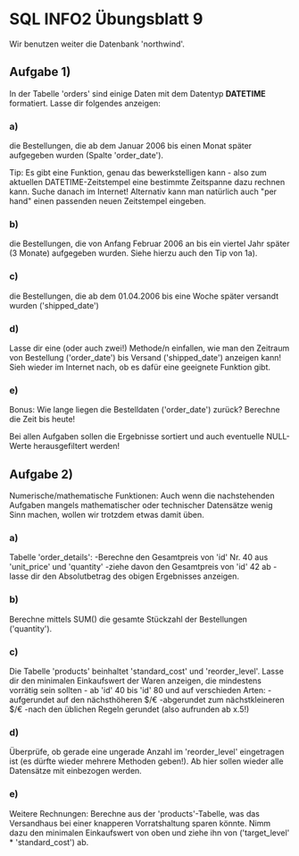 # SQL INFO2 Übungsblatt 9

Wir benutzen weiter die Datenbank 'northwind'.

## Aufgabe 1)
In der Tabelle 'orders' sind einige Daten mit dem Datentyp **DATETIME**
formatiert. Lasse dir folgendes anzeigen:

### a)
die Bestellungen, die ab dem Januar 2006 bis einen Monat später aufgegeben
wurden (Spalte 'order_date').

Tip: Es gibt eine Funktion, genau das bewerkstelligen kann - also zum aktuellen
DATETIME-Zeitstempel eine bestimmte Zeitspanne dazu rechnen kann. Suche danach
im Internet! Alternativ kann man natürlich auch "per hand" einen passenden neuen
Zeitstempel eingeben.

### b)
die Bestellungen, die von Anfang Februar 2006 an bis ein viertel Jahr später (3
Monate) aufgegeben wurden. Siehe hierzu auch den Tip von 1a).

### c)
die Bestellungen, die ab dem 01.04.2006 bis eine Woche später versandt wurden
('shipped_date')

### d)
Lasse dir eine (oder auch zwei!) Methode/n einfallen, wie man den Zeitraum von
Bestellung ('order_date') bis Versand ('shipped_date') anzeigen kann! Sieh
wieder im Internet nach, ob es dafür eine geeignete Funktion gibt.

### e)
Bonus: Wie lange liegen die Bestelldaten ('order_date') zurück? Berechne die
Zeit bis heute!


Bei allen Aufgaben sollen die Ergebnisse sortiert und auch eventuelle
NULL-Werte herausgefiltert werden!

## Aufgabe 2)
Numerische/mathematische Funktionen: Auch wenn die nachstehenden Aufgaben
mangels mathematischer oder technischer Datensätze wenig Sinn machen, wollen wir
trotzdem etwas damit üben.

### a)
Tabelle 'order_details':
-Berechne den Gesamtpreis von 'id' Nr. 40 aus 'unit_price' und 'quantity'
-ziehe davon den Gesamtpreis von 'id' 42 ab
-lasse dir den Absolutbetrag des obigen Ergebnisses anzeigen.

### b)
Berechne mittels SUM() die gesamte Stückzahl der Bestellungen ('quantity').

### c)
Die Tabelle 'products' beinhaltet 'standard_cost' und 'reorder_level'. Lasse dir
den minimalen Einkaufswert der Waren anzeigen, die mindestens vorrätig sein
sollten - ab 'id' 40 bis 'id' 80 und auf verschieden Arten:
-aufgerundet auf den nächsthöheren $/€
-abgerundet zum nächstkleineren $/€
-nach den üblichen Regeln gerundet (also aufrunden ab x.5!)

### d)
Überprüfe, ob gerade eine ungerade Anzahl im 'reorder_level' eingetragen ist (es
dürfte wieder mehrere Methoden geben!). Ab hier sollen wieder alle Datensätze
mit einbezogen werden.

### e)
Weitere Rechnungen: Berechne aus der 'products'-Tabelle, was das Versandhaus bei
einer knapperen Vorratshaltung sparen könnte. Nimm dazu den minimalen
Einkaufswert von oben und ziehe ihn von ('target_level' * 'standard_cost') ab.

